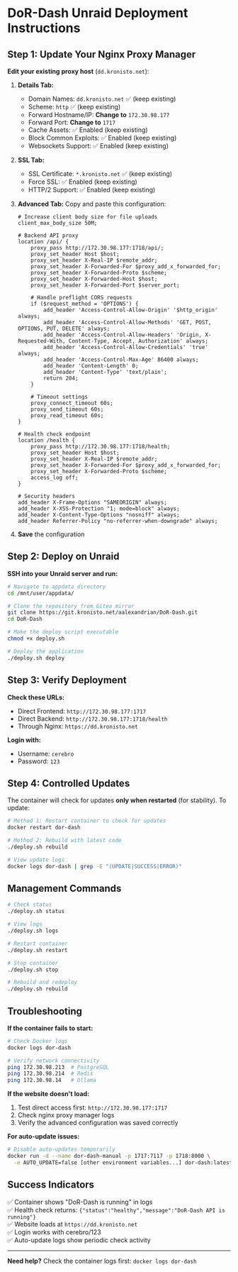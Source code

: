 # DoR-Dash Unraid Deployment Instructions

## Step 1: Update Your Nginx Proxy Manager

**Edit your existing proxy host** (`dd.kronisto.net`):

1. **Details Tab:**
   - Domain Names: `dd.kronisto.net` ✅ (keep existing)
   - Scheme: `http` ✅ (keep existing)
   - Forward Hostname/IP: **Change to** `172.30.98.177`
   - Forward Port: **Change to** `1717`
   - Cache Assets: ✅ Enabled (keep existing)
   - Block Common Exploits: ✅ Enabled (keep existing)
   - Websockets Support: ✅ Enabled (keep existing)

2. **SSL Tab:**
   - SSL Certificate: `*.kronisto.net` ✅ (keep existing)
   - Force SSL: ✅ Enabled (keep existing)
   - HTTP/2 Support: ✅ Enabled (keep existing)

3. **Advanced Tab:**
   Copy and paste this configuration:
   ```nginx
   # Increase client body size for file uploads
   client_max_body_size 50M;

   # Backend API proxy
   location /api/ {
       proxy_pass http://172.30.98.177:1718/api/;
       proxy_set_header Host $host;
       proxy_set_header X-Real-IP $remote_addr;
       proxy_set_header X-Forwarded-For $proxy_add_x_forwarded_for;
       proxy_set_header X-Forwarded-Proto $scheme;
       proxy_set_header X-Forwarded-Host $host;
       proxy_set_header X-Forwarded-Port $server_port;
       
       # Handle preflight CORS requests
       if ($request_method = 'OPTIONS') {
           add_header 'Access-Control-Allow-Origin' '$http_origin' always;
           add_header 'Access-Control-Allow-Methods' 'GET, POST, OPTIONS, PUT, DELETE' always;
           add_header 'Access-Control-Allow-Headers' 'Origin, X-Requested-With, Content-Type, Accept, Authorization' always;
           add_header 'Access-Control-Allow-Credentials' 'true' always;
           add_header 'Access-Control-Max-Age' 86400 always;
           add_header 'Content-Length' 0;
           add_header 'Content-Type' 'text/plain';
           return 204;
       }
       
       # Timeout settings
       proxy_connect_timeout 60s;
       proxy_send_timeout 60s;
       proxy_read_timeout 60s;
   }

   # Health check endpoint
   location /health {
       proxy_pass http://172.30.98.177:1718/health;
       proxy_set_header Host $host;
       proxy_set_header X-Real-IP $remote_addr;
       proxy_set_header X-Forwarded-For $proxy_add_x_forwarded_for;
       proxy_set_header X-Forwarded-Proto $scheme;
       access_log off;
   }

   # Security headers
   add_header X-Frame-Options "SAMEORIGIN" always;
   add_header X-XSS-Protection "1; mode=block" always;
   add_header X-Content-Type-Options "nosniff" always;
   add_header Referrer-Policy "no-referrer-when-downgrade" always;
   ```

4. **Save** the configuration

## Step 2: Deploy on Unraid

**SSH into your Unraid server and run:**

```bash
# Navigate to appdata directory
cd /mnt/user/appdata/

# Clone the repository from Gitea mirror
git clone https://git.kronisto.net/aalexandrian/DoR-Dash.git
cd DoR-Dash

# Make the deploy script executable
chmod +x deploy.sh

# Deploy the application
./deploy.sh deploy
```

## Step 3: Verify Deployment

**Check these URLs:**
- Direct Frontend: `http://172.30.98.177:1717`
- Direct Backend: `http://172.30.98.177:1718/health`
- Through Nginx: `https://dd.kronisto.net`

**Login with:**
- Username: `cerebro`
- Password: `123`

## Step 4: Controlled Updates

The container will check for updates **only when restarted** (for stability). To update:

```bash
# Method 1: Restart container to check for updates
docker restart dor-dash

# Method 2: Rebuild with latest code
./deploy.sh rebuild

# View update logs
docker logs dor-dash | grep -E "(UPDATE|SUCCESS|ERROR)"
```

## Management Commands

```bash
# Check status
./deploy.sh status

# View logs
./deploy.sh logs

# Restart container
./deploy.sh restart

# Stop container
./deploy.sh stop

# Rebuild and redeploy
./deploy.sh rebuild
```

## Troubleshooting

**If the container fails to start:**
```bash
# Check Docker logs
docker logs dor-dash

# Verify network connectivity
ping 172.30.98.213  # PostgreSQL
ping 172.30.98.214  # Redis
ping 172.30.98.14   # Ollama
```

**If the website doesn't load:**
1. Test direct access first: `http://172.30.98.177:1717`
2. Check nginx proxy manager logs
3. Verify the advanced configuration was saved correctly

**For auto-update issues:**
```bash
# Disable auto-updates temporarily
docker run -d --name dor-dash-manual -p 1717:7117 -p 1718:8000 \
  -e AUTO_UPDATE=false [other environment variables...] dor-dash:latest
```

## Success Indicators

✅ Container shows "DoR-Dash is running" in logs  
✅ Health check returns: `{"status":"healthy","message":"DoR-Dash API is running"}`  
✅ Website loads at `https://dd.kronisto.net`  
✅ Login works with cerebro/123  
✅ Auto-update logs show periodic check activity  

---

**Need help?** Check the container logs first: `docker logs dor-dash`